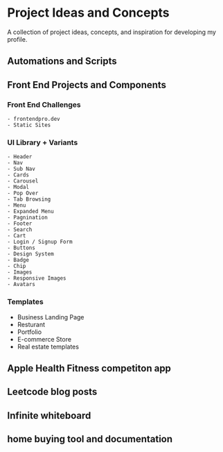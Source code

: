# Project Ideas and Concepts

A collection of project ideas, concepts, and inspiration for developing my profile.

## Automations and Scripts

## Front End Projects and Components

### Front End Challenges
    - frontendpro.dev
    - Static Sites
### UI Library + Variants
    - Header
    - Nav
    - Sub Nav
    - Cards
    - Carousel
    - Modal
    - Pop Over
    - Tab Browsing
    - Menu
    - Expanded Menu
    - Pagnination
    - Footer
    - Search
    - Cart
    - Login / Signup Form
    - Buttons
    - Design System
    - Badge
    - Chip
    - Images
    - Responsive Images
    - Avatars
### Templates
- Business Landing Page
- Resturant
- Portfolio
- E-commerce Store
- Real estate templates 

## Apple Health Fitness competiton app

## Leetcode blog posts

## Infinite whiteboard 

## home buying tool and documentation